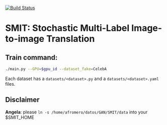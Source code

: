 [![Build Status](http://marr.uniandes.edu.co/api/badges/BCV-Uniandes/SMIT/status.svg)](http://marr.uniandes.edu.co/BCV-Uniandes/SMIT)

# **SMIT**: Stochastic Multi-Label Image-to-image Translation 

## Train command:
```bash
./main.py --GPU=$gpu_id --dataset_fake=CelebA
```
Each dataset has a `datasets/<dataset>.py` and a `datasets/<dataset>.yaml` files.

## Disclaimer
**Angela**: please `ln -s /home/afromero/datos/GAN/SMIT/data` into your $SMIT_HOME
